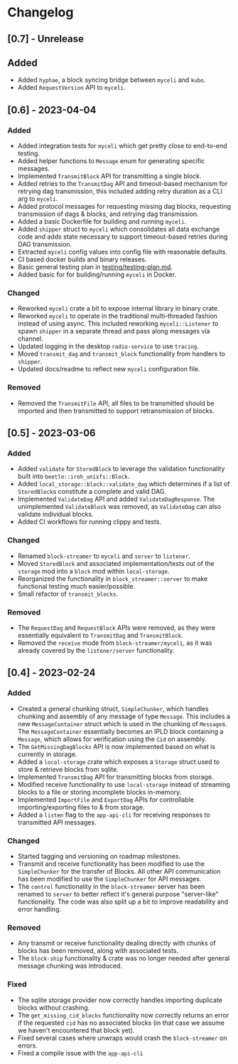 # Changelog


## [0.7] - Unrelease

## Added

- Added `hyphae`, a block syncing bridge between `myceli` and `kubo`.
- Added `RequestVersion` API to `myceli`.

## [0.6] - 2023-04-04

### Added

- Added integration tests for `myceli` which get pretty close to end-to-end testing.
- Added helper functions to `Message` enum for generating specific messages.
- Implemented `TransmitBlock` API for transmitting a single block.
- Added retries to the `TransmitDag` API and timeout-based mechanism for retrying dag transmission, this included adding retry duration as a CLI arg to `myceli`.
- Added protocol messages for requesting missing dag blocks, requesting transmission of dags & blocks, and retrying dag transmission.
- Added a basic Dockerfile for building and running `myceli`.
- Added `shipper` struct to `myceli` which consolidates all data exchange code and adds state necessary to support timeout-based retries during DAG transmission.
- Extracted `myceli` config values into config file with reasonable defaults.
- CI based docker builds and binary releases.
- Basic general testing plan in [testing/testing-plan.md](testing/testing-plan.md).
- Added basic for for building/running `myceli` in Docker.

### Changed

- Reworked `myceli` crate a bit to expose internal library in binary crate.
- Reworked `myceli` to operate in the traditional multi-threaded fashion instead of using async. This included reworking `myceli::Listener` to spawn `shipper` in a separate thread and pass along messages via channel.
- Updated logging in the desktop `radio-service` to use `tracing`.
- Moved `transmit_dag` and `transmit_block` functionality from handlers to `shipper`.
- Updated docs/readme to reflect new `myceli` configuration file.

### Removed

- Removed the `TransmitFile` API, all files to be transmitted should be imported and then transmitted to support retransmission of blocks.

## [0.5] - 2023-03-06

### Added

- Added `validate` for `StoredBlock` to leverage the validation functionality built into `beetle::iroh_unixfs::Block`.
- Added `local_storage::block::validate_dag` which determines if a list of `StoredBlock`s constitute a complete and valid DAG.
- Implemented `ValidateDag` API and added `ValidateDagResponse`. The unimplemented `ValidateBlock` was removed, as `ValidateDag` can also validate individual blocks.
- Added CI workflows for running clippy and tests.

### Changed

- Renamed `block-streamer` to `myceli` and `server` to `listener`.
- Moved `StoredBlock` and associated implementation/tests out of the `storage` mod into a `block` mod within `local-storage`.
- Reorganized the functionality in `block_streamer::server` to make functional testing much easier/possible.
- Small refactor of `transmit_blocks`.

### Removed

- The `RequestDag` and `RequestBlock` APIs were removed, as they were essentially equivalent to `TransmitDag` and `TransmitBlock`.
- Removed the `receive` mode from `block-streamer/myceli`, as it was already covered by the `listener/server` functionality.

## [0.4] - 2023-02-24

### Added

- Created a general chunking struct, `SimpleChunker`, which handles chunking and assembly of any message of type `Message`. This includes a new `MessageContainer` struct which is used in the chunking of `Message`s. The `MessageContainer` essentially becomes an IPLD block containing a `Message`, which allows for verification using the `Cid` on assembly.
- The `GetMissingDagBlocks` API is now implemented based on what is currently in storage.
- Added a `local-storage` crate which exposes a `Storage` struct used to store & retrieve blocks from sqlite.
- Implemented `TransmitDag` API for transmitting blocks from storage.
- Modified receive functionality to use `local-storage` instead of streaming blocks to a file or storing incomplete blocks in-memory.
- Implemented `ImportFile` and `ExportDag` APIs for controllable importing/exporting files to & from storage.
- Added a `listen` flag to the `app-api-cli` for receiving responses to transmitted API messages.

### Changed

- Started tagging and versioning on roadmap milestones.
- Transmit and receive functionality has been modified to use the `SimpleChunker` for the transfer of Blocks. All other API communication has been modified to use the `SimpleChunker` for API messages.
- The `control` functionality in the `block-streamer` server has been renamed to `server` to better reflect it's general purpose "server-like" functionality. The code was also split up a bit to improve readability and error handling.

### Removed

- Any transmit or receive functionality dealing directly with chunks of blocks has been removed, along with associated tests.
- The `block-ship` functionality & crate was no longer needed after general message chunking was introduced.

### Fixed

- The sqlite storage provider now correctly handles importing duplicate blocks without crashing.
- The `get_missing_cid_blocks` functionality now correctly returns an error if the requested `cid` has no associated blocks (in that case we assume we haven't encountered that block yet).
- Fixed several cases where unwraps would crash the `block-streamer` on errors.
- Fixed a compile issue with the `app-api-cli`